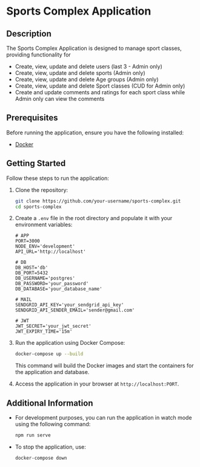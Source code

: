 # Sports Complex Application

## Description

The Sports Complex Application is designed to manage sport classes, providing functionality for
- Create, view, update and delete users (last 3 - Admin only)
- Create, view, update and delete sports (Admin only)
- Create, view, update and delete Age groups (Admin only) 
- Create, view, update and delete Sport classes (CUD for Admin only)
- Create and update comments and ratings for each sport class while Admin only can view the comments

## Prerequisites

Before running the application, ensure you have the following installed:

- [Docker](https://www.docker.com/products/docker-desktop)

## Getting Started

Follow these steps to run the application:

1. Clone the repository:

    ```bash
    git clone https://github.com/your-username/sports-complex.git
    cd sports-complex
    ```

2. Create a `.env` file in the root directory and populate it with your environment variables:

    ```plaintext
    # APP
    PORT=3000
    NODE_ENV='development'
    API_URL='http://localhost'

    # DB
    DB_HOST='db'
    DB_PORT=5432
    DB_USERNAME='postgres'
    DB_PASSWORD='your_password'
    DB_DATABASE='your_database_name'

    # MAIL
    SENDGRID_API_KEY='your_sendgrid_api_key'
    SENDGRID_API_SENDER_EMAIL='sender@gmail.com'

    # JWT
    JWT_SECRET='your_jwt_secret'
    JWT_EXPIRY_TIME='15m'
    ```

3. Run the application using Docker Compose:

    ```bash
    docker-compose up --build
    ```

    This command will build the Docker images and start the containers for the application and database.

4. Access the application in your browser at `http://localhost:PORT`.

## Additional Information

- For development purposes, you can run the application in watch mode using the following command:

    ```bash
    npm run serve
    ```

- To stop the application, use:

    ```bash
    docker-compose down
    ```

